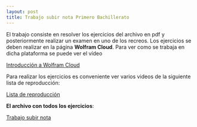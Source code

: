 ```yaml
---
layout: post
title: Trabajo subir nota Primero Bachillerato
---
```

El trabajo consiste en resolver los ejercicios del archivo en pdf y posteriormente realizar un examen en uno de los recreos. Los ejercicios se deben realizar en la página **Wolfram Cloud**. Para ver como se trabaja en dicha plataforma se puede ver el vídeo

[Introducción a Wolfram Cloud](https://youtu.be/JlxsWzSd2l4)

Para realizar los ejercicios es conveniente ver varios videos de la siguiente lista de reproducción:

[Lista de reproducción](https://www.youtube.com/playlist?list=PLilnwC7Bci64kNIvqPaFE4KmjDtkEpnSj)

**El archivo con todos los ejercicios**:

[Trabajo subir nota](../archivos/Mathematica.pdf)


